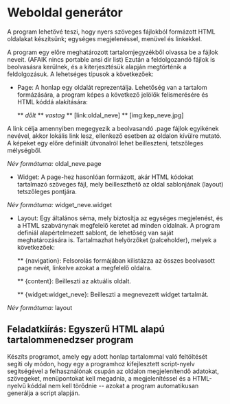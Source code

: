 Weboldal generátor
==================
A program lehetővé teszi, hogy nyers szöveges fájlokból formázott HTML oldalakat készítsünk; egységes megjelenéssel, menüvel és linkekkel.

A program egy előre meghatározott tartalomjegyzékből olvassa be a fájlok neveit. (AFAIK nincs portable ansi dir list)
Ezután a feldolgozandó fájlok is beolvasásra kerülnek, és a kiterjesztésük alapján megtörténik a feldolgozásuk.
A lehetséges típusok a következőek:

 * Page:
A honlap egy oldalát reprezentálja. Lehetőség van a tartalom formázására, a program képes a következő jelölők felismerésére és HTML kóddá alakítására:
        
    ** _dőlt_
    ** *vastag*
    ** [link:oldal_neve]
    ** [img:kep_neve.jpg]
    
A link célja amennyiben megegyezik a beolvasandó .page fájlok egyikének nevével, akkor lokális link lesz, ellenkező esetben az oldalon kívülre mutató. A képeket egy előre definiált útvonalról lehet beilleszteni, tetszőleges mélységből.

_Név formátuma:_ oldal_neve.page
        
 * Widget:
A page-hez hasonlóan formázott, akár HTML kódokat tartalmazó szöveges fájl, mely beilleszthető az oldal sablonjának (layout) tetszőleges pontjára.

_Név formátuma:_ widget_neve.widget
        
 * Layout:
    Egy általános séma, mely biztosítja az egységes megjelenést, és a HTML szabványnak megfelelő keretet ad minden oldalnak. A program definiál alapértelmezett sablont, de lehetőség van saját meghatározására is. Tartalmazhat helyörzőket (palceholder), melyek a következőek:
    
    ** {navigation}:
    Felsorolás formájában kilistázza az összes beolvasott page nevét, linkelve azokat a megfelelő oldalra.
    
    ** {content}:
    Beilleszti az aktuális oldalt.
    
    ** {widget:widget_neve}:
    Beilleszti a megnevezett widget tartalmát.
    
_Név formátuma:_ layout
    
Feladatkiírás: Egyszerű HTML alapú tartalommenedzser program
---------------------------------------------

Készíts programot, amely egy adott honlap tartalommal való feltöltését segíti oly módon, hogy
egy a programhoz kifejlesztett script-nyelv segítségével a felhasználónak csupán az oldalon megjelenítendő
adatokat, szövegeket, menüpontokat kell megadnia, a megjelenítéssel és a HTML-nyelvű kóddal nem kell
törődnie -- azokat a program automatikusan generálja a script alapján.
